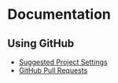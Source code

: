 # Documentation

## Using GitHub

- [Suggested Project Settings](github-settings.md)
- [GitHub Pull Requests](github-pull-request.md)
